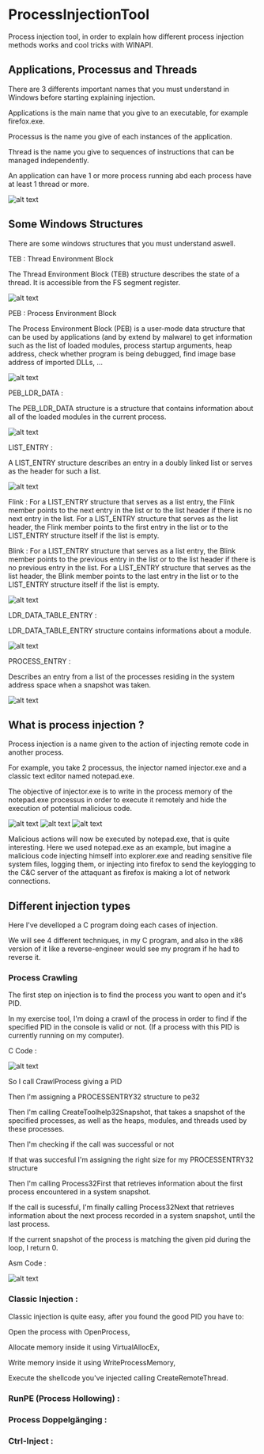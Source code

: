 # ProcessInjectionTool

Process injection tool, in order to explain how different process injection methods works and cool tricks with WINAPI.

## Applications, Processus and Threads

There are 3 differents important names that you must understand in Windows before starting explaining injection.

Applications is the main name that you give to an executable, for example firefox.exe.

Processus is the name you give of each instances of the application.

Thread is the name you give to sequences of instructions that can be managed independently.

An application can have 1 or more process running abd each process have at least 1 thread or more.

![alt text](https://raw.githubusercontent.com/Lexsek/ProcessInjectionTool/master/images/threads_process_and_apps.png 
"AppsProcessusThreads")
 
## Some Windows Structures

There are some windows structures that you must understand aswell.

TEB : Thread Environment Block

The Thread Environment Block (TEB) structure describes the state of a thread. It is accessible from the FS segment register. 

![alt text](https://raw.githubusercontent.com/Lexsek/ProcessInjectionTool/master/images/TEB.bmp
"TEB")

PEB : Process Environment Block

The Process Environment Block (PEB) is a user-mode data structure that can be used by applications (and by extend by malware) to get information such as the list of loaded modules, process startup arguments, heap address, check whether program is being debugged, find image base address of imported DLLs, ...

![alt text](https://raw.githubusercontent.com/Lexsek/ProcessInjectionTool/master/images/PEB.bmp 
"PEB")

PEB_LDR_DATA :

The PEB_LDR_DATA structure is a structure that contains information about all of the loaded modules in the current process. 

![alt text](https://raw.githubusercontent.com/Lexsek/ProcessInjectionTool/master/images/PEB_LDR_DATA.bmp
"PEB_LDR_DATA")

LIST_ENTRY :
    
A LIST_ENTRY structure describes an entry in a doubly linked list or serves as the header for such a list.

![alt text](https://raw.githubusercontent.com/Lexsek/ProcessInjectionTool/master/images/LIST_ENTRY.bmp 
"LIST_ENTRY")

Flink : For a LIST_ENTRY structure that serves as a list entry, the Flink member points to the next entry in the list or to the list header if there is no next entry in the list. For a LIST_ENTRY structure that serves as the list header, the Flink member points to the first entry in the list or to the LIST_ENTRY structure itself if the list is empty.

Blink : For a LIST_ENTRY structure that serves as a list entry, the Blink member points to the previous entry in the list or to the list header if there is no previous entry in the list. For a LIST_ENTRY structure that serves as the list header, the Blink member points to the last entry in the list or to the LIST_ENTRY structure itself if the list is empty.

![alt text](https://raw.githubusercontent.com/Lexsek/ProcessInjectionTool/master/images/LIST_ENTRY2.bmp 
"LIST_ENTRY2")

LDR_DATA_TABLE_ENTRY :
    
LDR_DATA_TABLE_ENTRY structure contains informations about a module.

![alt text](https://raw.githubusercontent.com/Lexsek/ProcessInjectionTool/master/images/LDR_DATA_TABLE_ENTRY.bmp 
"LDR_DATA_TABLE_ENTRY")

PROCESS_ENTRY :
   
Describes an entry from a list of the processes residing in the system address space when a snapshot was taken.
    
![alt text](https://raw.githubusercontent.com/Lexsek/ProcessInjectionTool/master/images/PROCESS_ENTRY.bmp 
"PROCESS_ENTRY")

## What is process injection ?

Process injection is a name given to the action of injecting remote code in another process.

For example, you take 2 processus, the injector named injector.exe and a classic text editor named notepad.exe.

The objective of injector.exe is to write in the process memory of the notepad.exe processus in order to execute it remotely and hide the execution of potential malicious code.

![alt text](https://raw.githubusercontent.com/Lexsek/ProcessInjectionTool/master/images/injection_1.bmp 
"Injection 1")
![alt text](https://raw.githubusercontent.com/Lexsek/ProcessInjectionTool/master/images/injection_2.bmp 
"Injection 2")
![alt text](https://raw.githubusercontent.com/Lexsek/ProcessInjectionTool/master/images/injection_3.bmp 
"Injection 3")

Malicious actions will now be executed by notepad.exe, that is quite interesting. Here we used notepad.exe as an example, but imagine a malicious code injecting himself into explorer.exe and reading sensitive file system files, logging them, or injecting into firefox to send the keylogging to the C&C server of the attaquant as firefox is making a lot of network connections.

## Different injection types

Here I've develloped a C program doing each cases of injection.

We will see 4 different techniques, in my C program, and also in the x86 version of it like a reverse-engineer would see my program if he had to reverse it.

### Process Crawling

The first step on injection is to find the process you want to open and it's PID.

In my exercise tool, I'm doing a crawl of the process in order to find if the specified PID in the console is valid or not.
(If a process with this PID is currently running on my computer).

C Code :

![alt text](https://raw.githubusercontent.com/Lexsek/ProcessInjectionTool/master/images/c_crawlprocess.png
"C crawl process")

So I call CrawlProcess giving a PID

Then I'm assigning a PROCESSENTRY32 structure to pe32

Then I'm calling CreateToolhelp32Snapshot, that takes a snapshot of the specified processes, as well as the heaps, modules, and threads used by these processes.

Then I'm checking if the call was successful or not

If that was succesful I'm assigning the right size for my PROCESSENTRY32 structure

Then I'm calling Process32First that retrieves information about the first process encountered in a system snapshot.

If the call is sucessful, I'm finally calling Process32Next that retrieves information about the next process recorded in a system snapshot, until the last process.

If the current snapshot of the process is matching the given pid during the loop, I return 0.

Asm Code :

![alt text](https://raw.githubusercontent.com/Lexsek/ProcessInjectionTool/master/images/asm_crawlprocess.png
"ASM crawl process")



### Classic Injection :

Classic injection is quite easy, after you found the good PID you have to:

Open the process with OpenProcess,

Allocate memory inside it using VirtualAllocEx,

Write memory inside it using WriteProcessMemory,

Execute the shellcode you've injected calling CreateRemoteThread.


### RunPE (Process Hollowing) :

### Process Doppelgänging :

### Ctrl-Inject : 
